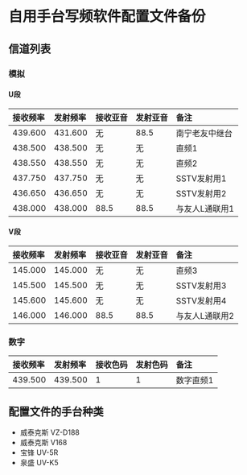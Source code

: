 # 自用手台写频软件配置文件备份

## 信道列表

### 模拟

#### U段

| 接收频率 | 发射频率 | 接收亚音 | 发射亚音 | 备注 |
| :------ | :---- | :------ | :------ | :------ |
| 439.600 | 431.600 | 无 | 88.5 | 南宁老友中继台 |
| 438.500 | 438.500 | 无 | 无 | 直频1 |
| 438.550 | 438.550 | 无 | 无 | 直频2 |
| 437.750 | 437.750 | 无 | 无 | SSTV发射用1 |
| 436.650 | 436.650 | 无 | 无 | SSTV发射用2 |
| 438.000 | 438.000 | 88.5 | 88.5 | 与友人L通联用1 |

#### V段

| 接收频率 | 发射频率 | 接收亚音 | 发射亚音 | 备注 |
| :------ | :---- | :------ | :------ | :------ |
| 145.000 | 145.000 | 无 | 无 | 直频3 |
| 145.500 | 145.500 | 无 | 无 | SSTV发射用3 |
| 145.600 | 145.600 | 无 | 无 | SSTV发射用4 |
| 146.000 | 146.000 | 88.5 | 88.5 | 与友人L通联用2 |

### 数字

| 接收频率 | 发射频率 | 接收色码 | 发射色码 | 备注 |
| :------ | :---- | :------ | :------ | :------ |
| 439.500 | 439.500 | 1 | 1 | 数字直频1 |

## 配置文件的手台种类

- 威泰克斯 VZ-D188
- 威泰克斯 V168
- 宝锋 UV-5R
- 泉盛 UV-K5

